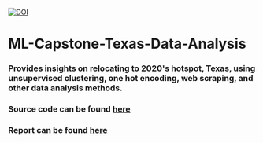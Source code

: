 [![DOI](https://zenodo.org/badge/329169434.svg)](https://zenodo.org/badge/latestdoi/329169434)
# ML-Capstone-Texas-Data-Analysis
### Provides insights on relocating to 2020's hotspot, Texas, using unsupervised clustering, one hot encoding, web scraping, and other data analysis methods. 

### Source code can be found [here](https://github.com/s-vatsal/ML-Capstone-Texas-Data-Analysis/blob/76c8f9bef2fd4e24c5e0d2c8edeb7513b37178d7/Battle%20of%20Counties_%20Texas'%20Data%20Analysis.ipynb)
### Report can be found [here](https://shivankvatsal.medium.com/insights-on-2020s-hotspot-texas-76579da46437)
